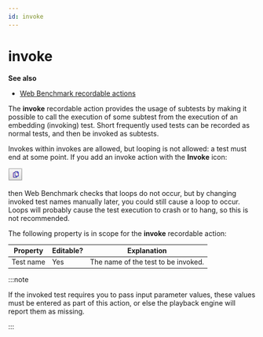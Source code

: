 ```yaml
---
id: invoke
---
```


# invoke

**See also**

- [Web Benchmark recordable actions](/Web_and_app_UIs/Web_Benchmark_recordable_actions)

The **invoke** recordable action provides the usage of subtests by making it possible to call the execution of some subtest from the execution of an embedding (invoking) test. Short frequently used tests can be recorded as normal tests, and then be invoked as subtests.

Invokes within invokes are allowed, but looping is not allowed: a test must end at some point. If you add an invoke action with the **Invoke** icon:

![](./assets/4a6d96d0-8cbd-4436-bbdb-6019b0f55839.png)

then Web Benchmark checks that loops do not occur, but by changing invoked test names manually later, you could still cause a loop to occur. Loops will probably cause the test execution to crash or to hang, so this is not recommended.

The following property is in scope for the **invoke** recordable action:

|**Property**|**Editable?**|**Explanation**|
|--------|--------|--------|
|Test name|Yes     |The name of the test to be invoked.|




:::note

If the invoked test requires you to pass input parameter values, these values must be entered as part of this action, or else the playback engine will report them as missing.

:::

 